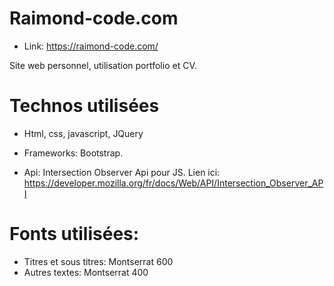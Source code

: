 # Raimond-code.com

- Link: https://raimond-code.com/

Site web personnel, utilisation portfolio et CV.

# Technos utilisées

- Html, css, javascript, JQuery

- Frameworks: Bootstrap.

- Api: Intersection Observer Api pour JS. Lien ici:  https://developer.mozilla.org/fr/docs/Web/API/Intersection_Observer_API

# Fonts utilisées:

- Titres et sous titres: Montserrat 600
- Autres textes: Montserrat 400
